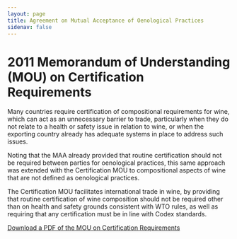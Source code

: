 ```yaml
---
layout: page
title: Agreement on Mutual Acceptance of Oenological Practices
sidenav: false
---
```

# 2011 Memorandum of Understanding (MOU) on Certification Requirements

Many countries require certification of compositional requirements for wine,  which can act as an unnecessary barrier to trade, particularly when they do not relate to a health or safety issue in relation to wine, or when the exporting country already has adequate systems in place to address such issues.

Noting that the MAA already provided that routine certification should not be required between parties for oenological practices, this same approach was extended with the Certification MOU to compositional aspects of wine that are not defined as oenological practices.

The Certification MOU facilitates international trade in wine, by providing that routine certification of wine composition should not be required other than on health and safety grounds consistent with WTO rules, as well as requiring that any certification must be in line with Codex standards.

<a class="usa-button" href="/assets/uploads/mou.pdf">Download a PDF of the MOU on Certification Requirements</a>
